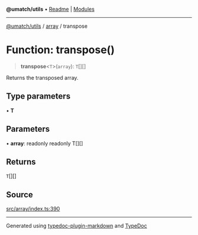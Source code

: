 **@umatch/utils** • [Readme](../../index.md) \| [Modules](../../modules.md)

***

[@umatch/utils](../../modules.md) / [array](../index.md) / transpose

# Function: transpose()

> **transpose**\<`T`\>(`array`): `T`[][]

Returns the transposed array.

## Type parameters

• **T**

## Parameters

• **array**: readonly readonly T[][]

## Returns

`T`[][]

## Source

[src/array/index.ts:390](https://github.com/umatch-oficial/utils/blob/c6d91fc/src/array/index.ts#L390)

***

Generated using [typedoc-plugin-markdown](https://www.npmjs.com/package/typedoc-plugin-markdown) and [TypeDoc](https://typedoc.org/)
